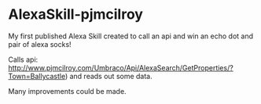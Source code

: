 # AlexaSkill-pjmcilroy

My first published Alexa Skill created to call an api and win an echo dot and pair of alexa socks!

Calls api: http://www.pjmcilroy.com/Umbraco/Api/AlexaSearch/GetProperties/?Town=Ballycastle) and reads out some data. 

Many improvements could be made.
